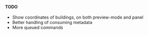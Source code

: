 ﻿#### TODO
* Show coordinates of buildings, on both preview-mode and panel
* Better handling of consuming metadata
* More queued commands
